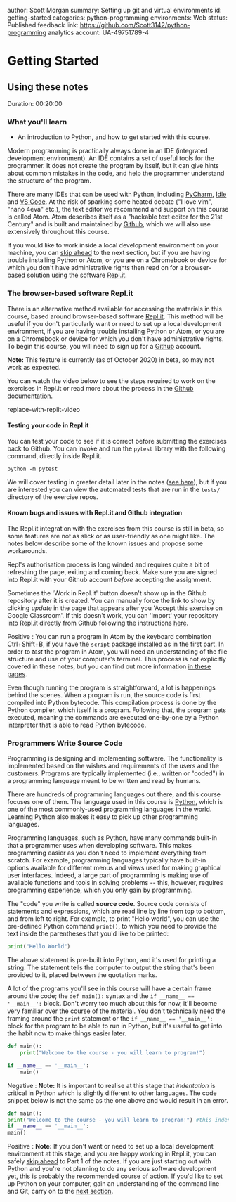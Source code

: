 author: Scott Morgan
summary: Setting up git and virtual environments
id: getting-started
categories: python-programming
environments: Web
status: Published
feedback link: https://github.com/Scott3142/python-programming
analytics account: UA-49751789-4

# Getting Started

## Using these notes
Duration: 00:20:00

### What you'll learn
* An introduction to Python, and how to get started with this course.

Modern programming is practically always done in an IDE (integrated development environment). An IDE contains a set of useful tools for the programmer. It does not create the program by itself, but it can give hints about common mistakes in the code, and help the programmer understand the structure of the program.

There are many IDEs that can be used with Python, including [PyCharm](https://www.jetbrains.com/pycharm), [Idle](https://docs.python.org/3/library/idle.html) and [VS Code](https://code.visualstudio.com/). At the risk of sparking some heated debate ("I love vim", "nano 4eva" etc.), the text editor we recommend and support on this course is called Atom. Atom describes itself as a "hackable text editor for the 21st Century" and is built and maintained by [Github](https://github.com/), which we will also use extensively throughout this course.

If you would like to work inside a local development environment on your machine, you can [skip ahead](https://scott3142.uk/python-programming/codelabs/local-development-environment/index.html?index=..%2F..index#1) to the next section, but if you are having trouble installing Python or Atom, or you are on a Chromebook or device for which you don't have administrative rights then read on for a browser-based solution using the software [Repl.it](https://repl.it/~).

### The browser-based software Repl.it

There is an alternative method available for accessing the materials in this course, based around browser-based software [Repl.it](https://repl.it/~). This method will be useful if you don't particularly want or need to set up a local development environment, if you are having trouble installing Python or Atom, or you are on a Chromebook or device for which you don't have administrative rights. To begin this course, you will need to sign up for a [Github](https://github.com) account.

**Note:** This feature is currently (as of October 2020) in beta, so may not work as expected.

You can watch the video below to see the steps required to work on the exercises in Repl.it or read more about the process in the [Github documentation](https://classroom.github.com/help/student-experience-replit).

replace-with-replit-video

#### Testing your code in Repl.it

You can test your code to see if it is correct before submitting the exercises back to Github. You can invoke and run the `pytest` library with the following command, directly inside Repl.it.

```
python -m pytest
```

We will cover testing in greater detail later in the notes ([see here](https://scott3142.uk/python-programming/codelabs/part-6/index.html?index=..%2F..index#2)), but if you are interested you can view the automated tests that are run in the `tests/` directory of the exercise repos.

#### Known bugs and issues with Repl.it and Github integration

The Repl.it integration with the exercises from this course is still in beta, so some features are not as slick or as user-friendly as one might like. The notes below describe some of the known issues and propose some workarounds.

Repl's authorisation process is long winded and requires quite a bit of refreshing the page, exiting and coming back. Make sure you are signed into Repl.it with your Github account _before_ accepting the assignment.

Sometimes the 'Work in Repl.it' button doesn't show up in the Github repository after it is created. You can manually force the link to show by clicking _update_ in the page that appears after you 'Accept this exercise on Google Classroom'. If this doesn't work, you can 'Import' your repository into Repl.it directly from Github following the instructions [here](https://blog.repl.it/github#:~:text=Now%20you%20can%20instantly%20run,to%20README%20files%20near%20you.).

Positive
: You can run a program in Atom by the keyboard combination Ctrl+Shift+B, if you have the `script` package installed as in the first part. In order to _test_ the program in Atom, you will need an understanding of the file structure and use of your computer's terminal. This process is not explicitly covered in these notes, but you can find out more information [in these pages](https://realpython.com/pytest-python-testing/).

Even though running the program is straightforward, a lot is happenings behind the scenes. When a program is run, the source code is first compiled into Python bytecode. This compilation process is done by the Python compiler, which itself is a program. Following that, the program gets executed, meaning the commands are executed one-by-one by a Python interpreter that is able to read Python bytecode.

### Programmers Write Source Code

Programming is designing and implementing software. The functionality is implemented based on the wishes and requirements of the users and the customers. Programs are typically implemented (i.e., written or "coded") in a programming language meant to be written and read by humans.

There are hundreds of programming languages out there, and this course focuses one of them. The language used in this course is [Python](https://www.python.org/), which is one of the most commonly-used programming languages in the world. Learning Python also makes it easy to pick up other programming languages.

Programming languages, such as Python, have many commands built-in that a programmer uses when developing software. This makes programming easier as you don't need to implement everything from scratch. For example, programming languages typically have built-in options available for different menus and views used for making graphical user interfaces. Indeed, a large part of programming is making use of available functions and tools in solving problems -- this, however, requires programming experience, which you only gain by programming.

The "code" you write is called **source code**. Source code consists of statements and expressions, which are read line by line from top to bottom, and from left to right. For example, to print "Hello world", you can use the pre-defined Python command `print()`, to which you need to provide the text inside the parentheses that you'd like to be printed:

```python
print("Hello World")
```

The above statement is pre-built into Python, and it's used for printing a string. The statement tells the computer to output the string that's been provided to it, placed between the quotation marks.

A lot of the programs you'll see in this course will have a certain frame around the code; the `def main():` syntax and the `if __name__ == '__main__':` block. Don't worry too much about this for now, it'll become very familiar over the course of the material. You don't technically need the framing around the `print` statement or the `if __name__ == '__main__':` block for the program to be able to run in Python, but it's useful to get into the habit now to make things easier later.

```python
def main():
    print("Welcome to the course - you will learn to program!")

if __name__ == '__main__':
    main()
```

Negative
: **Note:** It is important to realise at this stage that _indentation_ is critical in Python which is slightly different to other languages. The code snippet below is not the same as the one above and would result in an error.

```python
def main():
print("Welcome to the course - you will learn to program!") #this indentation is wrong
if __name__ == '__main__':
main()
```

Positive
: **Note:** If you don't want or need to set up a local development environment at this stage, and you are happy working in Repl.it, you can safely [skip ahead](https://scott3142.uk/python-programming/codelabs/part-1/index.html?index=..%2F..index#0) to Part 1 of the notes. If you are just starting out with Python and you're not planning to do any serious software development yet, this is probably the recommended course of action. If you'd like to set up Python on your computer, gain an understanding of the command line and Git, carry on to the [next section](https://scott3142.uk/python-programming/codelabs/local-development-environment/index.html?index=..%2F..index#0).
